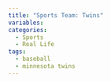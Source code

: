 ```yaml
---
title: "Sports Team: Twins"
variables:
categories:
  - Sports
  - Real Life
tags:
  - baseball
  - minnesota twins
---
```

